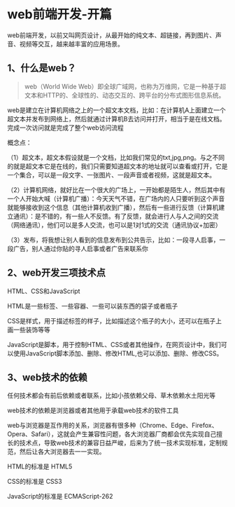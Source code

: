 # web前端开发-开篇

web前端开发，以前又叫网页设计，从最开始的纯文本、超链接，再到图片、声音、视频等交互，越来越丰富的应用场景。

## 1、什么是web？

> web（World Wide Web）即全球广域网，也称为万维网，它是一种基于超文本和HTTP的、全球性的、动态交互的、跨平台的分布式图形信息系统。

web是建立在计算机网络之上的一个超文本文档，比如：在计算机A上面建立一个超文本并发布到网络上，然后就通过计算机B去访问并打开，相当于是在线文档。完成一次访问就是完成了整个web访问流程

概念点：

（1）超文本，超文本假设就是一个文档，比如我们常见的txt,jpg,png。与之不同的就是超文本它是在线的，我们只需要知道超文本的地址就可以查看或打开，它是一个集合，可以是一段文字、一张图片、一段声音或者视频，这就是超文本。

（2）计算机网络，就好比在一个很大的广场上，一开始都是陌生人，然后其中有一个人开始大喊（计算机广播）：今天天气不错，在广场内的人只要听到这个声音就能够接收到这个信息（其他计算机收到广播），然后有一些进行反馈（计算机建立通讯）：是不错的，有一些人不反馈。有了反馈，就会进行人与人之间的交流（网络通讯），他们可以是多人交流，也可以是1对1式的交流（通讯协议+加密）

（3）发布，将我想让别人看到的信息发布到公共告示，比如：一段寻人启事，一段广告，别人通过你贴的寻人启事或者广告来联系你

## 2、web开发三项技术点

HTML、CSS和JavaScript

HTML是一些标签、一些容器、一些可以装东西的袋子或者瓶子

CSS是样式，用于描述标签的样子，比如描述这个瓶子的大小，还可以在瓶子上画一些装饰等等

JavaScript是脚本，用于控制HTML、CSS或者其他操作，在网页设计中，我们可以使用JavaScript脚本添加、删除、修改HTML,也可以添加、删除、修改CSS。

## 3、web技术的依赖

任何技术都会有前后依赖或者联系，比如小孩依赖父母、草木依赖水土阳光等

web技术的依赖是浏览器或者其他用于承载web技术的软件工具

web与浏览器是互作用的关系，浏览器有很多种（Chrome、Edge、Firefox、Opera、Safari），这就会产生兼容性问题，各大浏览器厂商都会优先实现自己擅长的技术点，导致web技术的兼容日益严峻，后来为了统一技术实现标准，定制规范，然后让各大浏览器去一一实现。

HTML的标准是 HTML5

CSS的标准是 CSS3

JavaScript的标准是 ECMAScript-262